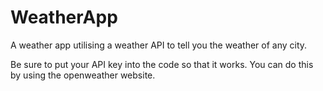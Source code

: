 # WeatherApp
A weather app utilising a weather API to tell you the weather of any city.

Be sure to put your API key into the code so that it works. You can do this by using the openweather website.
